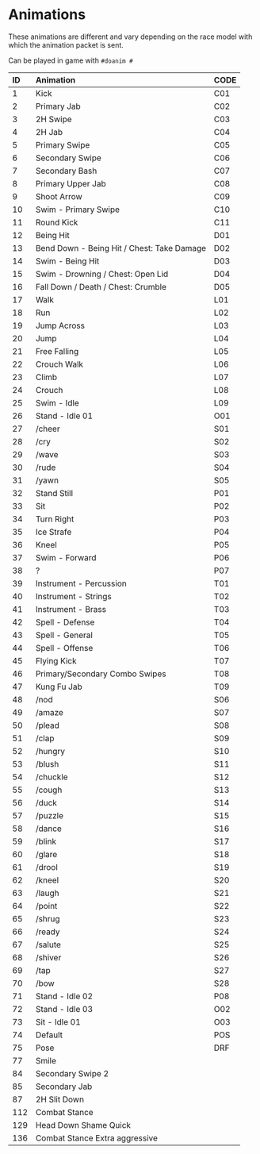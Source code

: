 # Animations

These animations are different and vary depending on the race model with which the animation packet is sent.

Can be played in game with `#doanim #`

| **ID** | **Animation** | **CODE**
| :--- | :--- | :---- |
| 1 | Kick | C01
| 2 | Primary Jab | C02
| 3 | 2H Swipe | C03
| 4 | 2H Jab | C04
| 5 | Primary Swipe | C05
| 6 | Secondary Swipe | C06
| 7 | Secondary Bash | C07
| 8 | Primary Upper Jab | C08
| 9 | Shoot Arrow | C09
| 10 | Swim - Primary Swipe | C10
| 11 | Round Kick | C11
| 12 | Being Hit | D01
| 13 | Bend Down - Being Hit / Chest: Take Damage| D02
| 14 | Swim - Being Hit | D03
| 15 | Swim - Drowning / Chest: Open Lid| D04
| 16 | Fall Down / Death / Chest: Crumble| D05
| 17 | Walk | L01
| 18 | Run | L02
| 19 | Jump Across | L03
| 20 | Jump | L04
| 21 | Free Falling | L05
| 22 | Crouch Walk | L06
| 23 | Climb | L07
| 24 | Crouch | L08
| 25 | Swim - Idle | L09
| 26 | Stand - Idle 01 | O01
| 27 | /cheer | S01
| 28 | /cry | S02
| 29 | /wave | S03
| 30 | /rude | S04
| 31 | /yawn | S05
| 32 | Stand Still | P01
| 33 | Sit | P02
| 34 | Turn Right | P03
| 35 | Ice Strafe | P04
| 36 | Kneel | P05
| 37 | Swim - Forward | P06
| 38 | ? | P07
| 39 | Instrument - Percussion | T01
| 40 | Instrument - Strings | T02
| 41 | Instrument - Brass | T03
| 42 | Spell - Defense | T04
| 43 | Spell - General | T05
| 44 | Spell - Offense | T06
| 45 | Flying Kick | T07
| 46 | Primary/Secondary Combo Swipes | T08
| 47 | Kung Fu Jab | T09
| 48 | /nod | S06
| 49 | /amaze | S07
| 50 | /plead | S08
| 51 | /clap | S09
| 52 | /hungry | S10
| 53 | /blush | S11
| 54 | /chuckle | S12
| 55 | /cough | S13
| 56 | /duck | S14
| 57 | /puzzle | S15
| 58 | /dance | S16
| 59 | /blink | S17
| 60 | /glare | S18
| 61 | /drool | S19
| 62 | /kneel | S20
| 63 | /laugh | S21
| 64 | /point | S22
| 65 | /shrug | S23
| 66 | /ready | S24
| 67 | /salute | S25
| 68 | /shiver | S26
| 69 | /tap | S27
| 70 | /bow | S28
| 71 | Stand - Idle 02 | P08
| 72 | Stand - Idle 03 | O02
| 73 | Sit - Idle 01 | O03
| 74 | Default | POS
| 75 | Pose | DRF
| 77 | Smile |
| 84 | Secondary Swipe 2 |
| 85 | Secondary Jab |
| 87 | 2H Slit Down |
| 112 | Combat Stance |
| 129 | Head Down Shame Quick |
| 136 | Combat Stance Extra aggressive |

